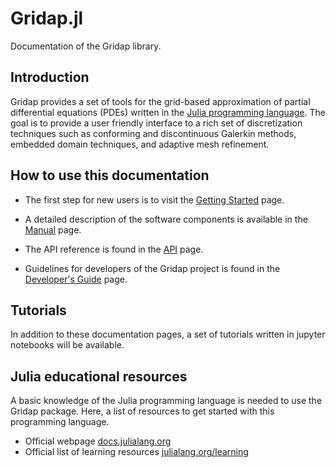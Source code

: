 # Gridap.jl

Documentation of the Gridap library.

## Introduction

Gridap provides a set of tools for the grid-based approximation of
partial differential equations (PDEs) written in the
[Julia programming language](https://julialang.org/).
The goal is to provide a user friendly interface to a
rich set of discretization techniques such as
conforming and discontinuous Galerkin methods,
embedded domain techniques, and adaptive mesh refinement.

## How to use this documentation

* The first step for new users is to visit the [Getting Started](@ref) page.

* A detailed description of the software components is available in the [Manual](@ref) page.

* The API reference is found in the [API](@ref) page.

* Guidelines for developers of the Gridap project is found in the [Developer's Guide](@ref) page.

## Tutorials

In addition to these documentation pages, a set of tutorials written in jupyter notebooks will be available.

## Julia educational resources

A basic knowledge of the Julia programming language is needed to use the Gridap package.
Here, a list of resources to get started with this programming language.

* Official webpage [docs.julialang.org](https://docs.julialang.org/)
* Official list of learning resources [julialang.org/learning](https://julialang.org/learning/)



